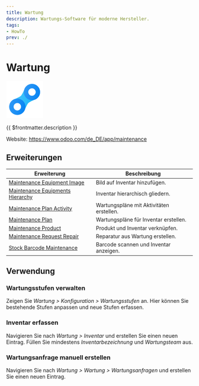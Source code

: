 ```yaml
---
title: Wartung
description: Wartungs-Software für moderne Hersteller.
tags:
- HowTo
prev: ./
---
```

# Wartung
![icons_odoo_maintenance](attachments/icons_odoo_maintenance.png)

{{ $frontmatter.description }}

Website: <https://www.odoo.com/de_DE/app/maintenance>

## Erweiterungen

| Erweiterung                                                                 | Beschreibung                             |
| --------------------------------------------------------------------------- | ---------------------------------------- |
| [Maintenance Equipment Image](Maintenance%20Equipment%20Image.md)           | Bild auf Inventar hinzufügen.            |
| [Maintenance Equipments Hierarchy](Maintenance%20Equipments%20Hierarchy.md) | Inventar hierarchisch gliedern.          |
| [Maintenance Plan Activity](Maintenance%20Plan%20Activity.md)               | Wartungspläne mit Aktivitäten erstellen. |
| [Maintenance Plan](Maintenance%20Plan.md)                                   | Wartungspläne für Inventar erstellen.    |
| [Maintenance Product](Maintenance%20Product.md)                             | Produkt und Inventar verknüpfen.         |
| [Maintenance Request Repair](Maintenance%20Request%20Repair.md)             | Reparatur aus Wartung erstellen.         |
| [Stock Barcode Maintenance](Stock%20Barcode%20Maintenance.md)               | Barcode scannen und Inventar anzeigen.   |

## Verwendung

### Wartungsstufen verwalten

Zeigen Sie *Wartung > Konfiguration > Wartungsstufen* an. Hier können Sie bestehende Stufen anpassen und neue Stufen erfassen.

### Inventar erfassen

Navigieren Sie nach *Wartung > Inventar* und erstellen Sie einen neuen Eintrag. Füllen Sie mindestens *Inventarbezeichnung* und *Wartungsteam* aus.

### Wartungsanfrage manuell erstellen

Navigieren Sie nach *Wartung > Wartung > Wartungsanfragen* und erstellen Sie einen neuen Eintrag. 